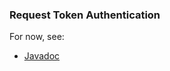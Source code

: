### Request Token Authentication

For now, see:
- [Javadoc](http://www.karilaalo.fi/reqTokenAuth/apidocs/)
